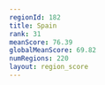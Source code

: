 ```yaml
---
regionId: 182
title: Spain
rank: 31
meanScore: 76.39
globalMeanScore: 69.82
numRegions: 220
layout: region_score
---
```

